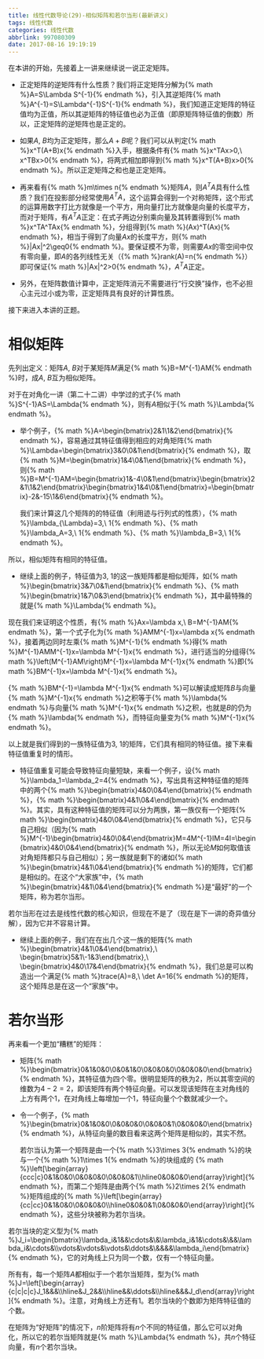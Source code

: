 ```yaml
---
title: 线性代数导论(29)-相似矩阵和若尔当形(最新讲义)
tags: 线性代数
categories: 线性代数
abbrlink: 997080309
date: 2017-08-16 19:19:19
---
```


<!-- toc -->
<!-- more -->

在本讲的开始，先接着上一讲来继续说一说正定矩阵。

* 正定矩阵的逆矩阵有什么性质？我们将正定矩阵分解为{% math %}A=S\Lambda S^{-1}{% endmath %}，引入其逆矩阵{% math %}A^{-1}=S\Lambda^{-1}S^{-1}{% endmath %}，我们知道正定矩阵的特征值均为正值，所以其逆矩阵的特征值也必为正值（即原矩阵特征值的倒数）所以，正定矩阵的逆矩阵也是正定的。

* 如果$A,\ B$均为正定矩阵，那么$A+B$呢？我们可以从判定{% math %}x^T(A+B)x{% endmath %}入手，根据条件有{% math %}x^TAx>0,\ x^TBx>0{% endmath %}，将两式相加即得到{% math %}x^T(A+B)x>0{% endmath %}。所以正定矩阵之和也是正定矩阵。

* 再来看有{% math %}m\times n{% endmath %}矩阵$A$，则$A^TA$具有什么性质？我们在投影部分经常使用$A^TA$，这个运算会得到一个对称矩阵，这个形式的运算用数字打比方就像是一个平方，用向量打比方就像是向量的长度平方，而对于矩阵，有$A^TA$正定：在式子两边分别乘向量及其转置得到{% math %}x^TA^TAx{% endmath %}，分组得到{% math %}(Ax)^T(Ax){% endmath %}，相当于得到了向量$Ax$的长度平方，则{% math %}|Ax|^2\geq0{% endmath %}。要保证模不为零，则需要$Ax$的零空间中仅有零向量，即$A$的各列线性无关（{% math %}rank(A)=n{% endmath %}）即可保证{% math %}|Ax|^2>0{% endmath %}，$A^TA$正定。

* 另外，在矩阵数值计算中，正定矩阵消元不需要进行“行交换”操作，也不必担心主元过小或为零，正定矩阵具有良好的计算性质。

接下来进入本讲的正题。

# 相似矩阵

先列出定义：矩阵$A,\ B$对于某矩阵$M$满足{% math %}B=M^{-1}AM{% endmath %}时，成$A,\ B$互为相似矩阵。

对于在对角化一讲（第二十二讲）中学过的式子{% math %}S^{-1}AS=\Lambda{% endmath %}，则有$A$相似于{% math %}\Lambda{% endmath %}。

* 举个例子，{% math %}A=\begin{bmatrix}2&1\\1&2\end{bmatrix}{% endmath %}，容易通过其特征值得到相应的对角矩阵{% math %}\Lambda=\begin{bmatrix}3&0\\0&1\end{bmatrix}{% endmath %}，取{% math %}M=\begin{bmatrix}1&4\\0&1\end{bmatrix}{% endmath %}，则{% math %}B=M^{-1}AM=\begin{bmatrix}1&-4\\0&1\end{bmatrix}\begin{bmatrix}2&1\\1&2\end{bmatrix}\begin{bmatrix}1&4\\0&1\end{bmatrix}=\begin{bmatrix}-2&-15\\1&6\end{bmatrix}{% endmath %}。

    我们来计算这几个矩阵的的特征值（利用迹与行列式的性质），{% math %}\lambda_{\Lambda}=3,\ 1{% endmath %}、{% math %}\lambda_A=3,\ 1{% endmath %}、{% math %}\lambda_B=3,\ 1{% endmath %}。

所以，相似矩阵有相同的特征值。

* 继续上面的例子，特征值为$3,\ 1$的这一族矩阵都是相似矩阵，如{% math %}\begin{bmatrix}3&7\\0&1\end{bmatrix}{% endmath %}、{% math %}\begin{bmatrix}1&7\\0&3\end{bmatrix}{% endmath %}，其中最特殊的就是{% math %}\Lambda{% endmath %}。

现在我们来证明这个性质，有{% math %}Ax=\lambda x,\ B=M^{-1}AM{% endmath %}，第一个式子化为{% math %}AMM^{-1}x=\lambda x{% endmath %}，接着两边同时左乘{% math %}M^{-1}{% endmath %}得{% math %}M^{-1}AMM^{-1}x=\lambda M^{-1}x{% endmath %}，进行适当的分组得{% math %}\left(M^{-1}AM\right)M^{-1}x=\lambda M^{-1}x{% endmath %}即{% math %}BM^{-1}x=\lambda M^{-1}x{% endmath %}。

{% math %}BM^{-1}=\lambda M^{-1}x{% endmath %}可以解读成矩阵$B$与向量{% math %}M^{-1}x{% endmath %}之积等于{% math %}\lambda{% endmath %}与向量{% math %}M^{-1}x{% endmath %}之积，也就是$B$的仍为{% math %}\lambda{% endmath %}，而特征向量变为{% math %}M^{-1}x{% endmath %}。

以上就是我们得到的一族特征值为$3,\ 1$的矩阵，它们具有相同的特征值。接下来看特征值重复时的情形。

* 特征值重复可能会导致特征向量短缺，来看一个例子，设{% math %}\lambda_1=\lambda_2=4{% endmath %}，写出具有这种特征值的矩阵中的两个{% math %}\begin{bmatrix}4&0\\0&4\end{bmatrix}{% endmath %}，{% math %}\begin{bmatrix}4&1\\0&4\end{bmatrix}{% endmath %}。其实，具有这种特征值的矩阵可以分为两族，第一族仅有一个矩阵{% math %}\begin{bmatrix}4&0\\0&4\end{bmatrix}{% endmath %}，它只与自己相似（因为{% math %}M^{-1}\begin{bmatrix}4&0\\0&4\end{bmatrix}M=4M^{-1}IM=4I=\begin{bmatrix}4&0\\0&4\end{bmatrix}{% endmath %}，所以无论$M$如何取值该对角矩阵都只与自己相似）；另一族就是剩下的诸如{% math %}\begin{bmatrix}4&1\\0&4\end{bmatrix}{% endmath %}的矩阵，它们都是相似的。在这个“大家族”中，{% math %}\begin{bmatrix}4&1\\0&4\end{bmatrix}{% endmath %}是“最好”的一个矩阵，称为若尔当形。

若尔当形在过去是线性代数的核心知识，但现在不是了（现在是下一讲的奇异值分解），因为它并不容易计算。

* 继续上面的例子，我们在在出几个这一族的矩阵{% math %}\begin{bmatrix}4&1\\0&4\end{bmatrix},\ \begin{bmatrix}5&1\\-1&3\end{bmatrix},\ \begin{bmatrix}4&0\\17&4\end{bmatrix}{% endmath %}，我们总是可以构造出一个满足{% math %}trace(A)=8,\ \det A=16{% endmath %}的矩阵，这个矩阵总是在这一个“家族”中。

# 若尔当形

再来看一个更加“糟糕”的矩阵：

* 矩阵{% math %}\begin{bmatrix}0&1&0&0\\0&0&1&0\\0&0&0&0\\0&0&0&0\end{bmatrix}{% endmath %}，其特征值为四个零。很明显矩阵的秩为$2$，所以其零空间的维数为$4-2=2$，即该矩阵有两个特征向量。可以发现该矩阵在主对角线的上方有两个$1$，在对角线上每增加一个$1$，特征向量个个数就减少一个。

* 令一个例子，{% math %}\begin{bmatrix}0&1&0&0\\0&0&0&0\\0&0&0&1\\0&0&0&0\end{bmatrix}{% endmath %}，从特征向量的数目看来这两个矩阵是相似的，其实不然。

    若尔当认为第一个矩阵是由一个{% math %}3\times 3{% endmath %}的块与一个{% math %}1\times 1{% endmath %}的块组成的 {% math %}\left[\begin{array}{ccc|c}0&1&0&0\\0&0&0&0\\0&0&0&1\\\hline0&0&0&0\end{array}\right]{% endmath %}，而第二个矩阵是由两个{% math %}2\times 2{% endmath %}矩阵组成的{% math %}\left[\begin{array}{cc|cc}0&1&0&0\\0&0&0&0\\\hline0&0&0&1\\0&0&0&0\end{array}\right]{% endmath %}，这些分块被称为若尔当块。
    
若尔当块的定义型为{% math %}J_i=\begin{bmatrix}\lambda_i&1&&\cdots&\\&\lambda_i&1&\cdots&\\&&\lambda_i&\cdots&\\\vdots&\vdots&\vdots&\ddots&\\&&&&\lambda_i\end{bmatrix}{% endmath %}，它的对角线上只为同一个数，仅有一个特征向量。

所有有，每一个矩阵$A$都相似于一个若尔当矩阵，型为{% math %}J=\left[\begin{array}{c|c|c|c}J_1&&&\\\hline&J_2&&\\\hline&&\ddots&\\\hline&&&J_d\end{array}\right]{% endmath %}。注意，对角线上方还有$1$。若尔当块的个数即为矩阵特征值的个数。

在矩阵为“好矩阵”的情况下，$n$阶矩阵将有$n$个不同的特征值，那么它可以对角化，所以它的若尔当矩阵就是{% math %}\Lambda{% endmath %}，共$n$个特征向量，有$n$个若尔当块。
